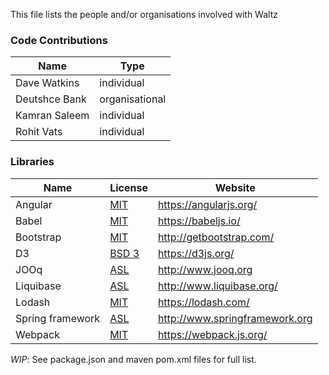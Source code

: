 This file lists the people and/or organisations involved with Waltz

### Code Contributions

| Name | Type |
| -- | -- |
| Dave Watkins | individual |
| Deutshce Bank | organisational |
| Kamran Saleem | individual |
| Rohit Vats | individual |




### Libraries

| Name | License | Website |
| -- | -- | -- |
| Angular | [MIT](https://opensource.org/licenses/MIT) | https://angularjs.org/ |
| Babel | [MIT](https://opensource.org/licenses/MIT) | https://babeljs.io/ |
| Bootstrap | [MIT](https://opensource.org/licenses/MIT) | http://getbootstrap.com/ |
| D3 | [BSD 3](https://opensource.org/licenses/BSD-3-Clause) | https://d3js.org/ |
| JOOq | [ASL](http://www.apache.org/licenses/LICENSE-2.0) | http://www.jooq.org |
| Liquibase | [ASL](http://www.apache.org/licenses/LICENSE-2.0) | http://www.liquibase.org/ |
| Lodash | [MIT](https://opensource.org/licenses/MIT) | https://lodash.com/ |
| Spring framework | [ASL](http://www.apache.org/licenses/LICENSE-2.0) | http://www.springframework.org |
| Webpack | [MIT](https://opensource.org/licenses/MIT) | https://webpack.js.org/ |




_WIP_:  See package.json and maven pom.xml files for full list.


